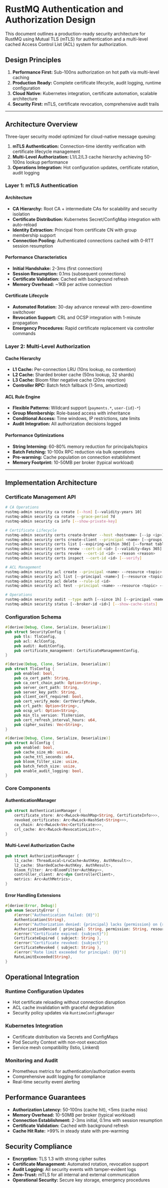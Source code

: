 # RustMQ Authentication and Authorization Design

This document outlines a production-ready security architecture for RustMQ using Mutual TLS (mTLS) for authentication and a multi-level cached Access Control List (ACL) system for authorization.

## Design Principles

1. **Performance First:** Sub-100ns authorization on hot path via multi-level caching
2. **Production Ready:** Complete certificate lifecycle, audit logging, runtime configuration
3. **Cloud Native:** Kubernetes integration, certificate automation, scalable architecture
4. **Security First:** mTLS, certificate revocation, comprehensive audit trails

---

## Architecture Overview

Three-layer security model optimized for cloud-native message queuing:

1. **mTLS Authentication:** Connection-time identity verification with certificate lifecycle management
2. **Multi-Level Authorization:** L1/L2/L3 cache hierarchy achieving 50-100ns lookup performance
3. **Operations Integration:** Hot configuration updates, certificate rotation, audit logging

### Layer 1: mTLS Authentication

#### Architecture
- **CA Hierarchy:** Root CA + intermediate CAs for scalability and security isolation
- **Certificate Distribution:** Kubernetes Secret/ConfigMap integration with auto-reload
- **Identity Extraction:** Principal from certificate CN with group membership support
- **Connection Pooling:** Authenticated connections cached with 0-RTT session resumption

#### Performance Characteristics
- **Initial Handshake:** 2-3ms (first connection)
- **Session Resumption:** 0.1ms (subsequent connections)
- **Certificate Validation:** Cached with background refresh
- **Memory Overhead:** ~1KB per active connection

#### Certificate Lifecycle
- **Automated Rotation:** 30-day advance renewal with zero-downtime switchover
- **Revocation Support:** CRL and OCSP integration with 1-minute propagation
- **Emergency Procedures:** Rapid certificate replacement via controller commands

### Layer 2: Multi-Level Authorization

#### Cache Hierarchy
- **L1 Cache:** Per-connection LRU (10ns lookup, no contention)
- **L2 Cache:** Sharded broker cache (50ns lookup, 32 shards)
- **L3 Cache:** Bloom filter negative cache (20ns rejection)
- **Controller RPC:** Batch fetch fallback (1-5ms, amortized)

#### ACL Rule Engine
- **Flexible Patterns:** Wildcard support (`payments.*`, `user-{id}-*`)
- **Group Membership:** Role-based access with inheritance
- **Conditional Access:** Time windows, IP restrictions, rate limits
- **Audit Integration:** All authorization decisions logged

#### Performance Optimizations
- **String Interning:** 60-80% memory reduction for principals/topics
- **Batch Fetching:** 10-100x RPC reduction via bulk operations
- **Pre-warming:** Cache population on connection establishment
- **Memory Footprint:** 10-50MB per broker (typical workload)

---

## Implementation Architecture

### Certificate Management API

```bash
# CA Operations
rustmq-admin security ca create [--hsm] [--validity-years 10]
rustmq-admin security ca rotate --grace-period 7d
rustmq-admin security ca info [--show-private-key]

# Certificate Lifecycle
rustmq-admin security certs create-broker --host <hostname> [--ip <ip>] [--validity-days 365]
rustmq-admin security certs create-client --principal <name> [--groups <group1,group2>]
rustmq-admin security certs list [--expiring-within 30d] [--format table|json]
rustmq-admin security certs renew --cert-id <id> [--validity-days 365]
rustmq-admin security certs revoke --cert-id <id> --reason <reason>
rustmq-admin security certs inspect --cert-id <id> [--verify]

# ACL Management
rustmq-admin security acl create --principal <name> --resource <topic> --permissions read,write
rustmq-admin security acl list [--principal <name>] [--resource <topic>] [--format table]
rustmq-admin security acl delete --rule-id <id>
rustmq-admin security acl test --principal <name> --resource <topic> --permission read

# Operations
rustmq-admin security audit --type auth [--since 1h] [--principal <name>]
rustmq-admin security status [--broker-id <id>] [--show-cache-stats]
```

### Configuration Schema

```rust
#[derive(Debug, Clone, Serialize, Deserialize)]
pub struct SecurityConfig {
    pub tls: TlsConfig,
    pub acl: AclConfig,
    pub audit: AuditConfig,
    pub certificate_management: CertificateManagementConfig,
}

#[derive(Debug, Clone, Serialize, Deserialize)]
pub struct TlsConfig {
    pub enabled: bool,
    pub ca_cert_path: String,
    pub ca_cert_chain_path: Option<String>,
    pub server_cert_path: String,
    pub server_key_path: String,
    pub client_cert_required: bool,
    pub cert_verify_mode: CertVerifyMode,
    pub crl_path: Option<String>,
    pub ocsp_url: Option<String>,
    pub min_tls_version: TlsVersion,
    pub cert_refresh_interval_hours: u64,
    pub cipher_suites: Vec<String>,
}

#[derive(Debug, Clone, Serialize, Deserialize)]
pub struct AclConfig {
    pub enabled: bool,
    pub cache_size_mb: usize,
    pub cache_ttl_seconds: u64,
    pub bloom_filter_size: usize,
    pub batch_fetch_size: usize,
    pub enable_audit_logging: bool,
}
```

### Core Components

#### AuthenticationManager
```rust
pub struct AuthenticationManager {
    certificate_store: Arc<RwLock<HashMap<String, CertificateInfo>>>,
    revoked_certificates: Arc<RwLock<HashSet<String>>>,
    ca_chain: Arc<RwLock<Vec<Certificate>>>,
    crl_cache: Arc<RwLock<RevocationList>>,
}
```

#### Multi-Level Authorization Cache
```rust
pub struct AuthorizationManager {
    l1_cache: ThreadLocal<LruCache<AuthKey, AuthResult>>,
    l2_cache: ShardedCache<AuthKey, AuthResult>,
    bloom_filter: Arc<BloomFilter<AuthKey>>,
    controller_client: Arc<dyn ControllerClient>,
    metrics: Arc<AuthMetrics>,
}
```

#### Error Handling Extensions
```rust
#[derive(Error, Debug)]
pub enum SecurityError {
    #[error("Authentication failed: {0}")]
    Authentication(String),
    #[error("Authorization denied: {principal} lacks {permission} on {resource}")]
    AuthorizationDenied { principal: String, permission: String, resource: String },
    #[error("Certificate expired: {subject}")]
    CertificateExpired { subject: String },
    #[error("Certificate revoked: {subject}")]
    CertificateRevoked { subject: String },
    #[error("Rate limit exceeded for principal: {0}")]
    RateLimitExceeded(String),
}
```

## Operational Integration

### Runtime Configuration Updates
- Hot certificate reloading without connection disruption
- ACL cache invalidation with graceful degradation
- Security policy updates via `RuntimeConfigManager`

### Kubernetes Integration
- Certificate distribution via Secrets and ConfigMaps
- Pod Security Context with non-root execution
- Service mesh compatibility (Istio, Linkerd)

### Monitoring and Audit
- Prometheus metrics for authentication/authorization events
- Comprehensive audit logging for compliance
- Real-time security event alerting

## Performance Guarantees

- **Authorization Latency:** 50-100ns (cache hit), <5ms (cache miss)
- **Memory Overhead:** 10-50MB per broker (typical workload)
- **Connection Establishment:** 2-3ms initial, 0.1ms with session resumption
- **Certificate Validation:** Cached with background refresh
- **Cache Hit Rate:** >99% in steady state with pre-warming

## Security Compliance

- **Encryption:** TLS 1.3 with strong cipher suites
- **Certificate Management:** Automated rotation, revocation support
- **Audit Logging:** All security events with tamper-evident logs
- **Zero-Trust:** mTLS for all internal and external communication
- **Operational Security:** Secure key storage, emergency procedures
